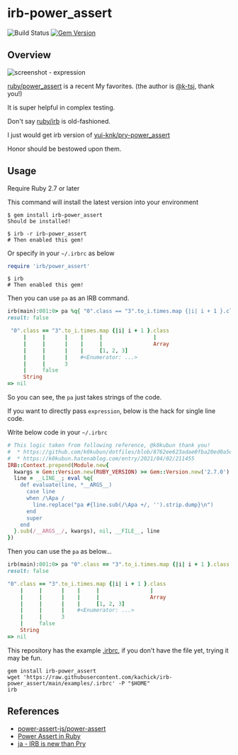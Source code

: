 # irb-power_assert

![Build Status](https://github.com/kachick/irb-power_assert/actions/workflows/test.yml/badge.svg?branch=main)
[![Gem Version](https://badge.fury.io/rb/irb-power_assert.svg)](http://badge.fury.io/rb/irb-power_assert)

## Overview

![screenshot - expression](https://user-images.githubusercontent.com/1180335/119386011-efc1bb00-bd01-11eb-80c4-1aea86fa3781.png)

[ruby/power_assert](https://github.com/ruby/power_assert) is a recent My favorites. (the author is [@k-tsj](https://github.com/k-tsj), thank you!)

It is super helpful in complex testing.

Don't say [ruby/irb](https://github.com/ruby/irb) is old-fashioned.

I just would get irb version of [yui-knk/pry-power_assert](https://github.com/yui-knk/pry-power_assert)

Honor should be bestowed upon them.

## Usage

Require Ruby 2.7 or later

This command will install the latest version into your environment

```console
$ gem install irb-power_assert
Should be installed!
```

```console
$ irb -r irb-power_assert
# Then enabled this gem!
```

Or specify in your `~/.irbrc` as below

```ruby
require 'irb/power_assert'
```

```console
$ irb
# Then enabled this gem!
```

Then you can use `pa` as an IRB command.

```ruby
irb(main):001:0> pa %q{ "0".class == "3".to_i.times.map {|i| i + 1 }.class }
result: false

 "0".class == "3".to_i.times.map {|i| i + 1 }.class
     |     |      |    |     |                |
     |     |      |    |     |                Array
     |     |      |    |     [1, 2, 3]
     |     |      |    #<Enumerator: ...>
     |     |      3
     |     false
     String
=> nil
```

So you can see, the `pa` just takes strings of the code.

If you want to directly pass `expression`, below is the hack for single line code.

Write below code in your `~/.irbrc`

```ruby
# This logic taken from following reference, @k0kubun thank you!
#  * https://github.com/k0kubun/dotfiles/blob/8762ee623adae0fba20ed0a5ef7c8ff5825dc20a/config/.irbrc#L241-L262
#  * https://k0kubun.hatenablog.com/entry/2021/04/02/211455
IRB::Context.prepend(Module.new{
  kwargs = Gem::Version.new(RUBY_VERSION) >= Gem::Version.new('2.7.0') ? ', **' : ''
  line = __LINE__; eval %q{
    def evaluate(line, *__ARGS__)
      case line
      when /\Apa /
        line.replace("pa #{line.sub(/\Apa +/, '').strip.dump}\n")
      end
      super
    end
  }.sub(/__ARGS__/, kwargs), nil, __FILE__, line
})
```

Then you can use the `pa` as below...

```ruby
irb(main):001:0> pa "0".class == "3".to_i.times.map {|i| i + 1 }.class
result: false

"0".class == "3".to_i.times.map {|i| i + 1 }.class
    |     |      |    |     |                |
    |     |      |    |     |                Array
    |     |      |    |     [1, 2, 3]
    |     |      |    #<Enumerator: ...>
    |     |      3
    |     false
    String
=> nil
```

This repository has the example [.irbrc](examples/.irbrc), if you don't have the file yet, trying it may be fun.

```shell
gem install irb-power_assert
wget 'https://raw.githubusercontent.com/kachick/irb-power_assert/main/examples/.irbrc' -P "$HOME"
irb
```

## References

* [power-assert-js/power-assert](https://github.com/power-assert-js/power-assert)
* [Power Assert in Ruby](https://speakerdeck.com/k_tsj/power-assert-in-ruby)
* [ja - IRB is new than Pry](https://k0kubun.hatenablog.com/entry/2021/04/02/211455)
